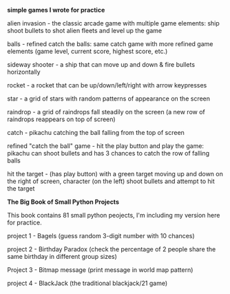 
**simple games I wrote for practice**

alien invasion - the classic arcade game with multiple game elements: ship shoot bullets to shot alien fleets and level up the game

balls - refined catch the balls: same catch game with more refined game elements (game level, current score, highest score, etc.)

sideway shooter - a ship that can move up and down & fire bullets horizontally 

rocket - a rocket that can be up/down/left/right with arrow keypresses

star - a grid of stars with random patterns of appearance on the screen

raindrop - a grid of raindrops fall steadily on the screen (a new row of raindrops reappears on top of screen)

catch - pikachu catching the ball falling from the top of screen

refined "catch the ball" game - hit the play button and play the game: pikachu can shoot bullets and has 3 chances to catch the row of falling balls

hit the target - (has play button) with a green target moving up and down on the right of screen, character (on the left) shoot bullets and attempt to hit the target






**The Big Book of Small Python Projects**

This book contains 81 small python peojects, I'm including my version here for practice.

project 1 - Bagels (guess random 3-digit number with 10 chances)

project 2 - Birthday Paradox (check the percentage of 2 people share the same birthday in different group sizes)

Project 3 - Bitmap message (print message in world map pattern)

project 4 - BlackJack (the traditional blackjack/21 game)
